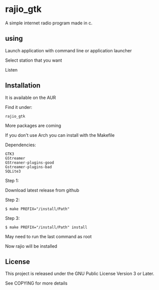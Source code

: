 # rajio_gtk
A simple internet radio program made in c.

## using
Launch application with command line or application launcher

Select station that you want

Listen

## Installation
It is available on the AUR

Find it under: 

`rajio_gtk`

More packages are coming

If you don't use Arch you can install with the Makefile

Dependencies:

```
GTK3
GStreamer
GStreaner-plugins-good
Gstreamer-plugins-bad
SQLite3
```

Step 1: 

Download latest release from github 

Step 2: 

`$ make PREFIX="/install/Path"` 

Step 3:

`$ make PREFIX="/install/Path" install`

May need to run the last command as root

Now rajio will be installed

## License
This project is released under the GNU Public License Version 3 or Later.

See COPYING for more details
